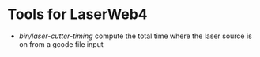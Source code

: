 # Tools for LaserWeb4

* *bin/laser-cutter-timing* compute the total time where the laser source is on from a gcode file input